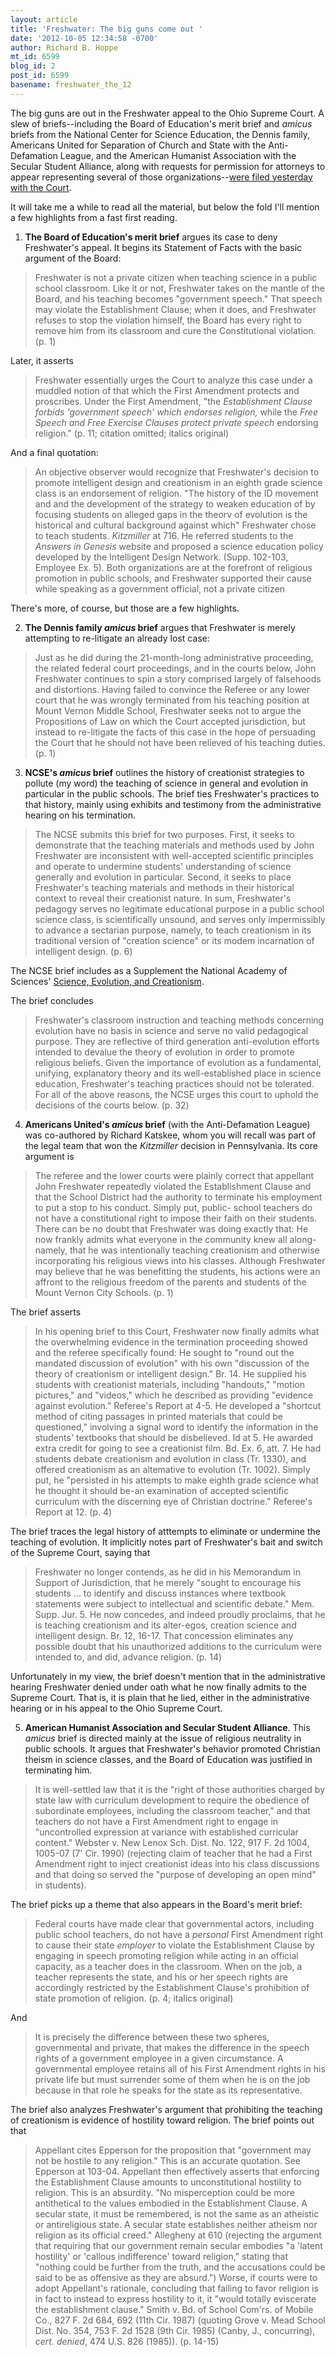 ```yaml
---
layout: article
title: 'Freshwater: The big guns come out '
date: '2012-10-05 12:34:58 -0700'
author: Richard B. Hoppe
mt_id: 6599
blog_id: 2
post_id: 6599
basename: freshwater_the_12
---
```

The big guns are out in the Freshwater appeal to the Ohio Supreme Court. A slew of briefs--including the Board of Education's merit brief and _amicus_ briefs from the National Center for Science Education, the Dennis family, Americans United for Separation of Church and State with the Anti-Defamation League, and the American Humanist Association with the Secular Student Alliance, along with requests for permission for attorneys to appear representing several of those organizations--[were filed yesterday with the Court](http://www.supremecourtofohio.gov/clerk/ecms/resultsbycasenumber.asp?type=3&amp;year=2012&amp;number=0613&amp;myPage=searchbycasenumber.asp). 

It will take me a while to read all the material, but below the fold I'll mention a few highlights from a fast first reading.

1. **The Board of Education's merit brief** argues its case to deny Freshwater's appeal. It begins its Statement of Facts with the basic argument of the Board:

> Freshwater is not a private citizen when teaching science in a public school classroom. Like it or not, Freshwater takes on the mantle of the Board, and his teaching becomes "government speech." That speech may violate the Establishment Clause; when it does, and Freshwater refuses to stop the violation himself, the Board has every right to remove him from its classroom and cure the Constitutional violation. (p. 1)

Later, it asserts

> Freshwater essentially urges the Court to analyze this case under a muddled notion of that which the First Amendment protects and proscribes. Under the First Amendment, "the _Establishment Clause forbids 'government speech' which endorses religion,_ while the _Free Speech and Free Exercise Clauses protect private speech_ endorsing religion." (p. 11;  citation omitted; italics original)

And a final quotation:

> An objective observer would recognize that Freshwater's decision to promote intelligent design and creationism in an eighth grade science class is an endorsement of religion. "The history of the ID movement and and the development of the strategy to weaken education of  by focusing students on alleged gaps in the theorv of evolution is the historical and cultural background against which" Freshwater chose to teach students. _Kitzmiller_ at 716. He referred students to the _Answers in Genesis_ website and proposed a science education policy developed by the Intelligent Design Network. (Supp. 102-103, Employee Ex. 5). Both organizations are at the forefront of religious promotion in public schools, and Freshwater supported their cause while speaking as a government official, not a private citizen

There's more, of course, but those are a few highlights.

2. **The Dennis family _amicus_ brief** argues that Freshwater is merely attempting to re-litigate an already lost case:

> Just as he did during the 21-month-long administrative proceeding, the related federal court proceedings, and in the courts below, John Freshwater continues to spin a story comprised largely of falsehoods and distortions. Having failed to convince the Referee or any lower court that he was wrongly terminated from his teaching position at Mount Vernon Middle School, Freshwater seeks not to argue the Propositions of Law on which the Court accepted jurisdiction, but instead to re-litigate the facts of this case in the hope of persuading the Court that he should not have been relieved of his teaching duties. (p. 1)

3. **NCSE's _amicus_ brief** outlines the history of creationist strategies to pollute (my word) the teaching of science in general and evolution in particular in the public schools.  The brief ties Freshwater's practices to that history, mainly using exhibits and testimony from the administrative hearing on his termination.

> The NCSE submits this brief for two purposes. First, it seeks to demonstrate that the teaching materials and methods used by John Freshwater are inconsistent with well-accepted scientific principles and operate to undermine students' understanding of science generally and evolution in particular. Second, it seeks to place Freshwater's teaching materials and methods in their historical context to reveal their creationist nature. In sum, Freshwater's pedagogy serves no legitimate educational purpose in a public school science class, is scientifically unsound, and serves only impermissibly to advance a sectarian purpose, namely, to teach creationism in its traditional version of "creation science" or its modem incarnation of intelligent design. (p. 6)

The NCSE brief includes as a Supplement the National Academy of Sciences' [Science, Evolution, and Creationism](http://www.nap.edu/catalog.php?record_id=11876).

The brief concludes

> Freshwater's classroom instruction and teaching methods concerning evolution have no basis in science and serve no valid pedagogical purpose. They are reflective of third generation anti-evolution efforts intended to devalue the theory of evolution in order to promote religious beliefs. Given the importance of evolution as a fundamental, unifying, explanatory theory and its well-established place in science education, Freshwater's teaching practices should not be tolerated. For all of the above reasons, the NCSE urges this court to uphold the decisions of the courts below. (p. 32)

4. **Americans United's _amicus_ brief** (with the Anti-Defamation League) was co-authored by Richard Katskee, whom you will recall was part of the legal team that won the _Kitzmiller_ decision in Pennsylvania. Its core argument is 

> The referee and the lower courts were plainly correct that appellant John Freshwater repeatedly violated the Establishment Clause and that the School District had the authority to terminate his employment to put a stop to his conduct. Simply put, public- school teachers do not have a constitutional right to impose their faith on their students. There can be no doubt that Freshwater was doing exactly that: He now frankly admits what everyone in the community knew all along-namely, that he was intentionally teaching creationism and otherwise incorporating his religious views into his classes. Although Freshwater may believe that he was benefitting the students, his actions were an affront to the religious freedom of the parents and students of the Mount Vernon City Schools. (p. 1)

The brief asserts

> In his opening brief to this Court, Freshwater now finally admits what the overwhelming evidence in the termination proceeding showed and the referee specifically found: He sought to "round out the mandated discussion of evolution" with his own "discussion of the theory of creationism or intelligent design." Br. 14. He supplied his students with creationist materials, including "handouts," "motion pictures," and "videos," which he described as providing "evidence against evolution." Referee's Report at 4-5. He developed a "shortcut method of citing passages in printed materials that could be questioned," involving a signal word to identify the information in the students' textbooks that should be disbelieved. Id at 5. He awarded extra credit for going to see a creationist film. Bd. Ex. 6, att. 7. He had students debate creationism and evolution in class (Tr. 1330), and offered creationism as an altemative to evolution (Tr. 1002). Simply put, he "persisted in his attempts to make eighth grade science what he thought it should be-an examination of accepted scientific curriculum with the discerning eye of Christian doctrine." Referee's Report at 12. (p. 4)

The brief traces the legal history of atttempts to eliminate or undermine the teaching of evolution. It implicitly notes part of Freshwater's bait and switch of the Supreme Court, saying that

> Freshwater no longer contends, as he did in his Memorandum in Support of Jurisdiction, that he merely "sought to encourage his students ... to identify and discuss instances where textbook statements were subject to intellectual and scientific debate." Mem. Supp. Jur. 5. He now concedes, and indeed proudly proclaims, that he is teaching creationism and its alter-egos, creation science and intelligent design. Br. 12, 16-17. That concession eliminates any possible doubt that his unauthorized additions to the curriculum were intended to, and did, advance religion. (p. 14)

Unfortunately in my view, the brief doesn't mention that in the administrative hearing Freshwater denied under oath what he now finally admits to the Supreme Court. That is, it is plain that he lied, either in the administrative hearing or in his appeal to the Ohio Supreme Court.

5. **American Humanist Association and Secular Student Alliance**. This _amicus_ brief is directed mainly at the issue of religious neutrality in public schools. It argues that Freshwater's behavior promoted Christian theism in science classes, and the Board of Education was justified in terminating him. 

> It is well-settled law that it is the "right of those authorities charged by state law with curriculum development to require the obedience of subordinate employees, including the classroom teacher," and that teachers do not have a First Amendment right to engage in "uncontrolled expression at variance with established curricular content." Webster v. New Lenox Sch. Dist. No. 122, 917 F. 2d 1004, 1005-07 (7' Cir. 1990) (rejecting claim of teacher that he had a First Amendment right to inject creationist ideas into his class discussions and that doing so served the "purpose of developing an open mind" in students).

The brief picks up a theme that also appears in the Board's merit brief:

> Federal courts have made clear that governmental actors, including public school teachers, do not have a _personal_ First Amendment right to cause their state _employer_ to violate the Establishment Clause by engaging in speech promoting religion while acting in an official capacity, as a teacher does in the classroom. When on the job, a teacher represents the state, and his or her speech rights are accordingly restricted by the Establishment Clause's prohibition of state promotion of religion. (p. 4; italics original)

And

> It is precisely the difference between these two spheres, governmental and private, that makes the difference in the speech rights of a government employee in a given circumstance. A governmental employee retains all of his First Amendment rights in his private life but must surrender some of them when he is on the job because in that role he speaks for the state as its representative. 

The brief also analyzes Freshwater's argument that prohibiting the teaching of creationism is evidence of hostility toward religion. The brief points out that

> Appellant cites Epperson for the proposition that "government may not be hostile to any religion." This is an accurate quotation. See Epperson at 103-04. Appellant then effectively asserts that enforcing the Establishment Clause amounts to unconstitutional hostility to religion. This is an absurdity. "No misperception could be more antithetical to the values embodied in the Establishment Clause. A secular state, it must be remembered, is not the same as an atheistic or antireligious state. A secular state establishes neither atheism nor religion as its official creed." Allegheny at 610 (rejecting the argument that requiring that our government remain secular embodies "a 'latent hostility' or 'callous indifference' toward religion," stating that "nothing could be further from the truth, and the accusations could be said to be as offensive as they are absurd.") Worse, if courts were to adopt Appellant's rationale, concluding that failing to favor religion is in fact to instead to express hostility to it, it "would totally eviscerate the establishment clause." Smith v. Bd. of School Com'rs. of Mobile Co., 827 F. 2d 684, 692 (11th Cir. 1987) (quoting Grove v. Mead School Dist. No. 354, 753 F. 2d 1528 (9th Cir. 1985) (Canby, J., concurring), _cert. denied_, 474 U.S. 826 (1985)). (p. 14-15)
